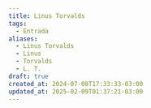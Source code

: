 ```yaml
---
title: Linus Torvalds
tags:
  - Entrada
aliases:
  - Linus Torvalds
  - Linus
  - Torvalds
  - L. T.
draft: true
created_at: 2024-07-08T17:33:33-03:00
updated_at: 2025-02-09T01:37:21-03:00
---
```

